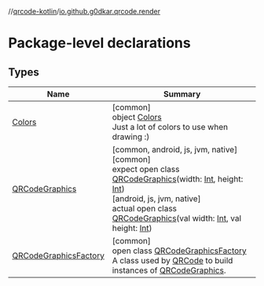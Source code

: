 //[qrcode-kotlin](../../index.md)/[io.github.g0dkar.qrcode.render](index.md)

# Package-level declarations

## Types

| Name | Summary |
|---|---|
| [Colors](-colors/index.md) | [common]<br>object [Colors](-colors/index.md)<br>Just a lot of colors to use when drawing :) |
| [QRCodeGraphics](-q-r-code-graphics/index.md) | [common, android, js, jvm, native]<br>[common]<br>expect open class [QRCodeGraphics](-q-r-code-graphics/index.md)(width: [Int](https://kotlinlang.org/api/latest/jvm/stdlib/kotlin/-int/index.html), height: [Int](https://kotlinlang.org/api/latest/jvm/stdlib/kotlin/-int/index.html))<br>[android, js, jvm, native]<br>actual open class [QRCodeGraphics](-q-r-code-graphics/index.md)(val width: [Int](https://kotlinlang.org/api/latest/jvm/stdlib/kotlin/-int/index.html), val height: [Int](https://kotlinlang.org/api/latest/jvm/stdlib/kotlin/-int/index.html)) |
| [QRCodeGraphicsFactory](-q-r-code-graphics-factory/index.md) | [common]<br>open class [QRCodeGraphicsFactory](-q-r-code-graphics-factory/index.md)<br>A class used by [QRCode](../io.github.g0dkar.qrcode/-q-r-code/index.md) to build instances of [QRCodeGraphics](-q-r-code-graphics/index.md). |
